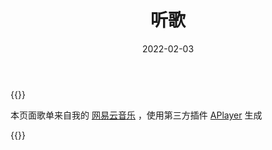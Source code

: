 ﻿---
toc: false
slug: musics
title: 听歌
description: 
date: '2022-02-03'
license: CC BY-NC-ND
lastmod: '2020-10-09'
---

{{<recent-netease id="47002864" limit="12" more="" title="最近听过">}}

本页面歌单来自我的 [网易云音乐](https://music.163.com/#/user/home?id=47002864) ，使用第三方插件 [APlayer](https://aplayer.js.org/) 生成

{{<meting server="netease" type="playlist" id="7018018656">}}

